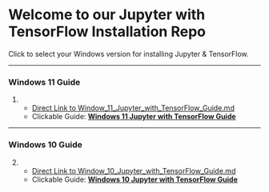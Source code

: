 # Welcome to our Jupyter with TensorFlow Installation Repo

Click to select your Windows version for installing Jupyter & TensorFlow.

---

### Windows 11 Guide
1. - [Direct Link to Window_11_Jupyter_with_TensorFlow_Guide.md](Window_11_Jupyter_with_TensorFlow_Guide.md)
   - Clickable Guide: [**Windows 11 Jupyter with TensorFlow Guide**](Window_11_Jupyter_with_TensorFlow_Guide.md)

---

### Windows 10 Guide
2. - [Direct Link to Window_10_Jupyter_with_TensorFlow_Guide.md](Window_10_Jupyter_with_Tensorlow_Guide.md)
   - Clickable Guide: [**Windows 10 Jupyter with TensorFlow Guide**](Window_10_Jupyter_with_Tensorlow_Guide.md)
